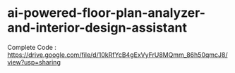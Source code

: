 # ai-powered-floor-plan-analyzer-and-interior-design-assistant


Complete Code : https://drive.google.com/file/d/10kRfYcB4gExVyFrU8MQmm_86h50qmcJ8/view?usp=sharing
